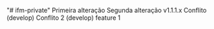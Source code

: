 "# ifm-private" 
Primeira alteração
Segunda alteração
v1.1.1.x
Conflito (develop)
Conflito 2 (develop)
feature 1
